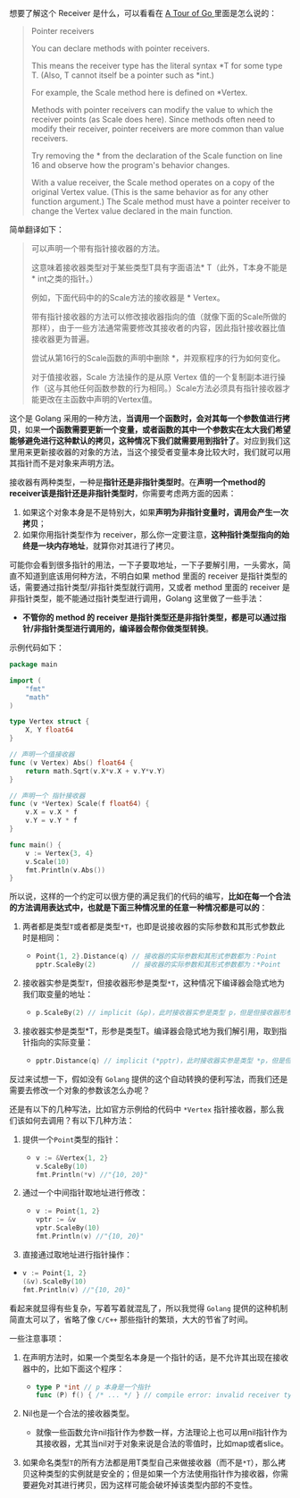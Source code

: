 

想要了解这个 Receiver 是什么，可以看看在 [A Tour of Go ](https://tour.golang.org/methods/4) 里面是怎么说的：

> Pointer receivers
>
> You can declare methods with pointer receivers.
>
> This means the receiver type has the literal syntax *T for some type T. (Also, T cannot itself be a pointer such as *int.)
>
> For example, the Scale method here is defined on *Vertex.
>
> Methods with pointer receivers can modify the value to which the receiver points (as Scale does here). Since methods often need to modify their receiver, pointer receivers are more common than value receivers.
>
> Try removing the * from the declaration of the Scale function on line 16 and observe how the program's behavior changes.
>
> With a value receiver, the Scale method operates on a copy of the original Vertex value. (This is the same behavior as for any other function argument.) The Scale method must have a pointer receiver to change the Vertex value declared in the main function.

简单翻译如下：

> 可以声明一个带有指针接收器的方法。
>
> 这意味着接收器类型对于某些类型T具有字面语法* T（此外，T本身不能是* int之类的指针。）
>
> 例如，下面代码中的的Scale方法的接收器是 * Vertex。
>
> 带有指针接收器的方法可以修改接收器指向的值（就像下面的Scale所做的那样），由于一些方法通常需要修改其接收者的内容，因此指针接收器比值接收器更为普遍。
>
> 尝试从第16行的Scale函数的声明中删除 *，并观察程序的行为如何变化。
>
> 对于值接收器，Scale 方法操作的是从原 Vertex 值的一个复制副本进行操作（这与其他任何函数参数的行为相同。）Scale方法必须具有指针接收器才能更改在主函数中声明的Vertex值。

这个是 Golang 采用的一种方法，**当调用一个函数时，会对其每一个参数值进行拷贝**，如果**一个函数需要更新一个变量，或者函数的其中一个参数实在太大我们希望能够避免进行这种默认的拷贝，这种情况下我们就需要用到指针了**。对应到我们这里用来更新接收器的对象的方法，当这个接受者变量本身比较大时，我们就可以用其指针而不是对象来声明方法。

接收器有两种类型，一种是**指针还是非指针类型时**。在**声明一个method的receiver该是指针还是非指针类型时**，你需要考虑两方面的因素：

1. 如果这个对象本身是不是特别大，如果**声明为非指针变量时，调用会产生一次拷贝**；
2. 如果你用指针类型作为 receiver，那么你一定要注意，**这种指针类型指向的始终是一块内存地址**，就算你对其进行了拷贝。

可能你会看到很多指针的用法，一下子要取地址，一下子要解引用，一头雾水，简直不知道到底该用何种方法，不明白如果 method 里面的 receiver 是指针类型的话，需要通过指针类型/非指针类型就行调用，又或者 method 里面的 receiver 是非指针类型，能不能通过指针类型进行调用，Golang 这里做了一些手法：

- **不管你的 method 的 receiver 是指针类型还是非指针类型，都是可以通过指针/非指针类型进行调用的，编译器会帮你做类型转换**。

示例代码如下：

```go
package main

import (
    "fmt"
    "math"
)

type Vertex struct {
    X, Y float64
}

// 声明一个值接收器
func (v Vertex) Abs() float64 {
    return math.Sqrt(v.X*v.X + v.Y*v.Y)
}

// 声明一个 指针接收器
func (v *Vertex) Scale(f float64) {
    v.X = v.X * f
    v.Y = v.Y * f
}

func main() {
    v := Vertex{3, 4}
    v.Scale(10)
    fmt.Println(v.Abs())
}
```

所以说，这样的一个约定可以很方便的满足我们的代码的编写，**比如在每一个合法的方法调用表达式中，也就是下面三种情况里的任意一种情况都是可以的**：

1. 两者都是类型`T`或者都是类型`*T`，也即是说接收器的实际参数和其形式参数此时是相同：

   - ```go
     Point{1, 2}.Distance(q) // 接收器的实际参数和其形式参数都为：Point
     pptr.ScaleBy(2)         // 接收器的实际参数和其形式参数都为：*Point
     ```

2. 接收器实参是类型`T`，但接收器形参是类型`*T`，这种情况下编译器会隐式地为我们取变量的地址：

   - ```go
     p.ScaleBy(2) // implicit (&p)，此时接收器实参是类型 p，但是但接收器形参是类型 *p
     ```

3. 接收器实参是类型*T，形参是类型T。编译器会隐式地为我们解引用，取到指针指向的实际变量：

   - ```go
     pptr.Distance(q) // implicit (*pptr)，此时接收器实参是类型 *p，但是但接收器形参是类型 p
     ```



反过来试想一下，假如没有 `Golang` 提供的这个自动转换的便利写法，而我们还是需要去修改一个对象的参数该怎么办呢？

还是有以下的几种写法，比如官方示例给的代码中 `*Vertex` 指针接收器，那么我们该如何去调用？有以下几种方法：

1. 提供一个`Point`类型的指针：

   - ```go
     v := &Vertex{1, 2}
     v.ScaleBy(10)
     fmt.Println(*v) //"{10, 20}"
     ```

2. 通过一个中间指针取地址进行修改：

   - ```go
     v := Point{1, 2}
     vptr := &v
     vptr.ScaleBy(10)
     fmt.Println(v) //"{10, 20}"
     ```

3.  直接通过取地址进行指针操作：

   - ```go
     v := Point{1, 2}
     (&v).ScaleBy(10)
     fmt.Println(v) //"{10, 20}"
     ```

看起来就显得有些复杂，写着写着就混乱了，所以我觉得 `Golang` 提供的这种机制简直太可以了，省略了像 `C/C++` 那些指针的繁琐，大大的节省了时间。



一些注意事项：

1. 在声明方法时，如果一个类型名本身是一个指针的话，是不允许其出现在接收器中的，比如下面这个程序：

   - ```go
     type P *int // p 本身是一个指针
     func (P) f() { /* ... */ } // compile error: invalid receiver type，编译错误，非法接收类型
     ```

2. Nil也是一个合法的接收器类型。

   - 就像一些函数允许nil指针作为参数一样，方法理论上也可以用nil指针作为其接收器，尤其当nil对于对象来说是合法的零值时，比如map或者slice。

3. 如果命名类型`T`的所有方法都是用T类型自己来做接收器（而不是`*T`），那么拷贝这种类型的实例就是安全的；但是如果一个方法使用指针作为接收器，你需要避免对其进行拷贝，因为这样可能会破坏掉该类型内部的不变性。

   





























